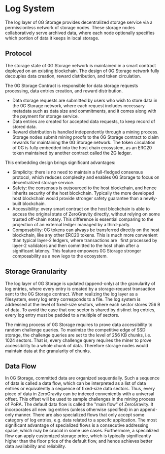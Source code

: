 # Log System

The log layer of 0G Storage provides decentralized storage service via a permissionless network of storage nodes. These storage nodes collaboratively serve archived data, where each node optionally specifies which portion of data it keeps in local storage.

## Protocol

The storage state of 0G Storage network is maintained in a smart contract deployed on an existing blockchain. The design of 0G Storage network fully decouples data creation, reward distribution, and token circulation.&#x20;

The 0G Storage Contract is responsible for data storage requests processing, data entries creation, and reward distribution.

* Data storage requests are submitted by users who wish to store data in the 0G Storage network, where each request includes necessary metadata such as data size and commitments, and it comes along with the payment for storage service.
* Data entries are created for accepted data requests, to keep record of stored data.
* Reward distribution is handled independently through a mining process. Storage nodes submit mining proofs to the 0G Storage contract to claim rewards for maintaining the 0G Storage network. The token circulation of 0G is fully embedded into the host chain ecosystem, as an ERC20 token maintained by another contract called the ZG ledger.

This embedding design brings significant advantages:

* Simplicity: there is no need to maintain a full-fledged consensus protocol, which reduces complexity and enables 0G Storage to focus on decentralized storage service.
* Safety: the consensus is outsourced to the host blockchain, and hence inherits security of the host blockchain. Typically the more developed host blockchain would provide stronger safety guarantee than a newly-built blockchain.
* Accessibility: every smart contract on the host blockchain is able to access the original state of ZeroGravity directly, without relying on some trusted off-chain notary. This difference is essential comparing to the projection of an external ledger managed by a third-party.
* Composability: 0G tokens can always be transferred directly on the host blockchain, like any other ERC20 tokens. This is much more convenient than typical layer-2 ledgers, where transactions are  first processed by layer-2 validators and then committed to the host chain after a significant latency. This feature empowers 0G Storage stronger composability as a new lego to the ecosystem.

## Storage Granularity

The log layer of 0G Storage is updated (append-only) at the granularity of log entries, where every entry is created by a storage-request transaction sent to the 0G Storage contract. When realizing the log layer as a filesystem, every log entry corresponds to a file. The log system is addressed at the level of fixed-size sectors, where each sector stores 256 B of data. To avoid the case that one sector is shared by distinct log entries, every log entry must be padded to a multiple of sectors.

The mining process of 0G Storage requires to prove data accessibility to random challenge queries. To maximize the competitive edge of SSD storage, the challenge queries are set to the level of 256 KB chunks, i.e. 1024 sectors. That is, every challenge query requires the miner to prove accessibility to a whole chunk of data. Therefore storage nodes would maintain data at the granularity of chunks.

## Data Flow

In 0G Storage, committed data are organized sequentially. Such a sequence of data is called a data flow, which can be interpreted as a list of data entries or equivalently a sequence of fixed-size data sectors. Thus, every piece of data in ZeroGravity can be indexed conveniently with a universal offset. This offset will be used to sample challenges in the mining process of PoRA. The default data flow is called the "main flow" of ZeroGravity. It incorporates all new log entries (unless otherwise specified) in an append-only manner. There are also specialized flows that only accept some category of log entries, e.g. data related to a specifc application. The most significant advantage of specialized flows is a consecutive addressing space, which may be crucial in some use cases. Furthermore, a specialized flow can apply customized storage price, which is typically significantly higher than the floor price of the default flow, and hence achieves better data availability and reliability.
